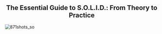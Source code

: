 <h2 align="center">
    The Essential Guide to S.O.L.I.D.: From Theory to Practice
</h2>

![871shots_so](https://github.com/Icegreeen/blog-graphQL/assets/56550632/1dc32514-36b6-483c-ae64-ee9611334cb4)


